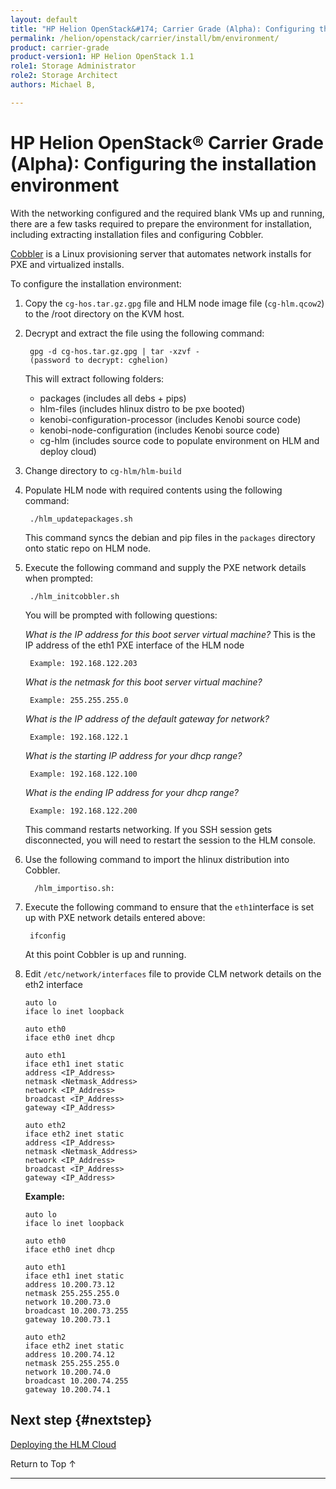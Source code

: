 ```yaml
---
layout: default
title: "HP Helion OpenStack&#174; Carrier Grade (Alpha): Configuring the installation environment"
permalink: /helion/openstack/carrier/install/bm/environment/
product: carrier-grade
product-version1: HP Helion OpenStack 1.1
role1: Storage Administrator
role2: Storage Architect
authors: Michael B, 

---
```

<!--UNDER REVISION-->


<script>

function PageRefresh {
onLoad="window.refresh"
}

PageRefresh();	

</script>
<!--
<p style="font-size: small;"><a href="/helion/openstack/1.1/technical-overview/">&#9664; Technical Overview</a> | <a href="/helion/openstack/1.1/install/overview/">&#9650; Installation Overview</a> | <a href="/helion/openstack/1.1/install/kvm">Installing on a KVM hypervisor &#9654;</a> OR <a href="/helion/openstack/1.1/install/esx"> Installing on an ESX hypervisor&#9654;</a> </p> 
-->

# HP Helion OpenStack&#174; Carrier Grade (Alpha): Configuring the installation environment

With the networking configured and the required blank VMs up and running, there are a few tasks required to prepare the environment for installation, including extracting installation files and configuring Cobbler.

[Cobbler](http://www.cobblerd.org/) is a Linux provisioning server that automates network installs for PXE and virtualized installs. 

To configure the installation environment:

1. Copy the `cg-hos.tar.gz.gpg` file and HLM node image file (`cg-hlm.qcow2`) to the /root directory on the KVM host.

2. Decrypt and extract the file using the following command: 

		gpg -d cg-hos.tar.gz.gpg | tar -xzvf -
		(password to decrypt: cghelion)

	This will extract following folders:

	* packages (includes all debs + pips)
	* hlm-files (includes hlinux distro to be pxe booted)
	* kenobi-configuration-processor (includes Kenobi source code)
	* kenobi-node-configuration (includes Kenobi source code)
	* cg-hlm (includes source code to populate environment on HLM and deploy cloud)

3.	Change directory to `cg-hlm/hlm-build` 

4. Populate HLM node with required contents using the following command:

		./hlm_updatepackages.sh


	This command syncs the debian and pip files in the `packages` directory onto static repo on HLM node.

5. Execute the following command and supply the PXE network details when prompted:

		./hlm_initcobbler.sh

	You will be prompted with following questions:

	*What is the IP address for this boot server virtual machine?* This is the IP address of the eth1 PXE interface of the HLM node 

		Example: 192.168.122.203

	*What is the netmask for this boot server virtual machine?*

		Example: 255.255.255.0

	*What is the IP address of the default gateway for network?*

		Example: 192.168.122.1

	*What is the starting IP address for your dhcp range?*

		Example: 192.168.122.100

	*What is the ending IP address for your dhcp range?*

		Example: 192.168.122.200

	This command restarts networking. If you SSH session gets disconnected, you will need to restart the session to the HLM console.

6. Use the following command to import the hlinux distribution into Cobbler.

		 /hlm_importiso.sh:

7. Execute the following command to ensure that the `eth1`interface is set up with PXE network details entered above:

		ifconfig

	At this point Cobbler is up and running.

8.	Edit `/etc/network/interfaces` file to provide CLM network details on the eth2 interface

		auto lo
		iface lo inet loopback

		auto eth0
		iface eth0 inet dhcp

		auto eth1
		iface eth1 inet static
		address <IP_Address>
		netmask <Netmask_Address>
		network <IP_Address>
		broadcast <IP_Address>
		gateway <IP_Address>

		auto eth2
		iface eth2 inet static
		address <IP_Address>
		netmask <Netmask_Address>
		network <IP_Address>
		broadcast <IP_Address>
		gateway <IP_Address>

	**Example:**

		auto lo
		iface lo inet loopback

		auto eth0
		iface eth0 inet dhcp

		auto eth1
		iface eth1 inet static
		address 10.200.73.12
		netmask 255.255.255.0
		network 10.200.73.0
		broadcast 10.200.73.255
		gateway 10.200.73.1

		auto eth2
		iface eth2 inet static
		address 10.200.74.12
		netmask 255.255.255.0
		network 10.200.74.0
		broadcast 10.200.74.255
		gateway 10.200.74.1



## Next step {#nextstep}

[Deploying the HLM Cloud](/helion/openstack/carrier/install/bm/hlm-cloud/)

<a href="#top" style="padding:14px 0px 14px 0px; text-decoration: none;"> Return to Top &#8593; </a>

---
